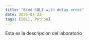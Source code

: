 ```yaml
---
title: "Bind SQLI with delay erros"
date: 2025-07-23
tags: [SQLI, Python]
---
```


Esta es la descripcion del laboratorio


